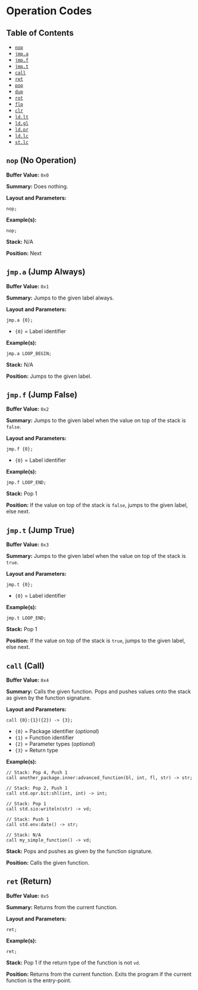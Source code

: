 # Operation Codes

## Table of Contents
- [`nop`](#nop-no-operation)
- [`jmp.a`](#jmpa-jump-always)
- [`jmp.f`](#jmpf-jump-false)
- [`jmp.t`](#jmpt-jump-true)
- [`call`](#call-call)
- [`ret`](#ret-return)
- [`pop`](#pop-stack-pop)
- [`dup`](#dup-stack-duplicate)
- [`rot`](#rot-stack-rotate)
- [`flp`](#flp-stack-flip)
- [`clr`](#clr-stack-clear)
- [`ld.lt`](#ldlt-load-literal)
- [`ld.gl`](#ldgl-load-global)
- [`ld.pr`](#ldpr-load-parameter)
- [`ld.lc`](#ldlc-load-local)
- [`st.lc`](#stlc-set-local)

## `nop` (No Operation)
**Buffer Value:** `0x0`

**Summary:** Does nothing.

**Layout and Parameters:**
```
nop;
```

**Example(s):**
```
nop;
```

**Stack:** N/A

**Position:** Next

## `jmp.a` (Jump Always)
**Buffer Value:** `0x1`

**Summary:** Jumps to the given label always.

**Layout and Parameters:**
```
jmp.a {0};
```
- `{0}` = Label identifier

**Example(s):**
```
jmp.a LOOP_BEGIN;
```

**Stack:** N/A

**Position:** Jumps to the given label.

## `jmp.f` (Jump False)
**Buffer Value:** `0x2`

**Summary:** Jumps to the given label when the value on top of the stack is `false`.

**Layout and Parameters:**
```
jmp.f {0};
```
- `{0}` = Label identifier

**Example(s):**
```
jmp.f LOOP_END;
```

**Stack:** Pop 1

**Position:** If the value on top of the stack is `false`, jumps to the given label, else next.

## `jmp.t` (Jump True)
**Buffer Value:** `0x3`

**Summary:** Jumps to the given label when the value on top of the stack is `true`.

**Layout and Parameters:**
```
jmp.t {0};
```
- `{0}` = Label identifier

**Example(s):**
```
jmp.t LOOP_END;
```

**Stack:** Pop 1

**Position:** If the value on top of the stack is `true`, jumps to the given label, else next.

## `call` (Call)
**Buffer Value:** `0x4`

**Summary:** Calls the given function. Pops and pushes values onto the stack as given by the function signature.

**Layout and Parameters:**
```
call {0}:{1}({2}) -> {3};
```
- `{0}` = Package identifier (*optional*)
- `{1}` = Function identifier
- `{2}` = Parameter types (*optional*)
- `{3}` = Return type

**Example(s):**
```
// Stack: Pop 4, Push 1
call another_package.inner:advanced_function(bl, int, fl, str) -> str;

// Stack: Pop 2, Push 1
call std.opr.bit:shl(int, int) -> int;

// Stack: Pop 1
call std.sio:writeln(str) -> vd;

// Stack: Push 1
call std.env:date() -> str;

// Stack: N/A
call my_simple_function() -> vd;
```

**Stack:** Pops and pushes as given by the function signature.

**Position:** Calls the given function.

## `ret` (Return)
**Buffer Value:** `0x5`

**Summary:** Returns from the current function.

**Layout and Parameters:**
```
ret;
```

**Example(s):**
```
ret;
```

**Stack:** Pop 1 if the return type of the function is not `vd`.

**Position:** Returns from the current function. Exits the program if the current function is the entry-point.